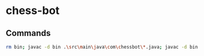# chess-bot
## Commands
```bash
rm bin; javac -d bin .\src\main\java\com\chessbot\*.java; javac -d bin .\src\main\java\com\chessbot\benchmark\*.java -cp bin; java -cp bin com.chessbot.benchmark.BenchmarkMain
```
